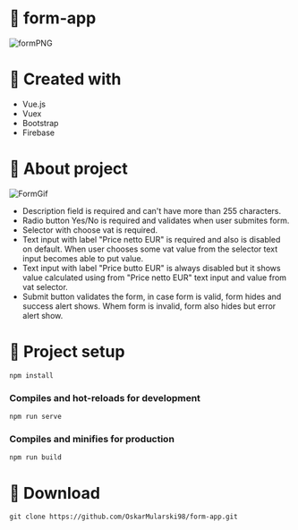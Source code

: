 # 📄 form-app
![formPNG](https://user-images.githubusercontent.com/56295769/206304633-7db6ab7c-3d28-42e8-9da1-f5099dbd2e50.PNG)

# 📄 Created with
* Vue.js
* Vuex
* Bootstrap
* Firebase

# 📄 About project
![FormGif](https://user-images.githubusercontent.com/56295769/206293043-d204c6b5-f16b-41c6-8857-3c045f261aac.gif)
* Description field is required and can't have more than 255 characters.
* Radio button Yes/No is required and validates when user submites form.
* Selector with choose vat is required.
* Text input with label "Price netto EUR" is required and also is disabled on default. When user chooses some vat value from the selector text input becomes able to put value.
* Text input with label "Price butto EUR" is always disabled but it shows value calculated using from "Price netto EUR" text input and value from vat selector.
* Submit button validates the form, in case form is valid, form hides and success alert shows. Whem form is invalid, form also hides but error alert show.

# 📄 Project setup
```
npm install
```

### Compiles and hot-reloads for development
```
npm run serve
```

### Compiles and minifies for production
```
npm run build
```

# 📄 Download
```
git clone https://github.com/OskarMularski98/form-app.git
